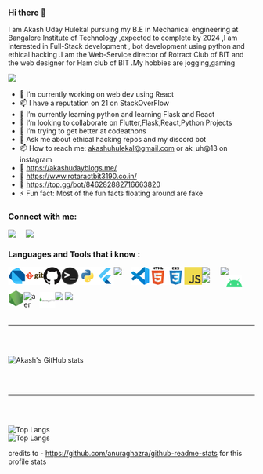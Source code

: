 ### Hi there 👋
   I am Akash Uday Hulekal pursuing my B.E in Mechanical engineering  at  Bangalore Institute of Technology ,expected to complete by 2024 ,I am interested in Full-Stack development , bot development using python and ethical hacking .I am the Web-Service director of Rotract Club of BIT and the web designer for Ham club of BIT .My hobbies are jogging,gaming 
   
   ![](https://visitor-badge.glitch.me/badge?page_id=akashgreninja.akashgreninja&left_text=MyPageVisitors)

- 🔭 I’m currently working on web dev using React
- 📫 I have a reputation on 21 on StackOverFlow
- 🌱 I’m currently learning python and learning Flask and React
- 👯 I’m looking to collaborate on Flutter,Flask,React,Python Projects
- 👯 I’m trying to get better at codeathons
- 💬 Ask me about ethical hacking repos and my discord bot
- 📫 How to reach me: akashuhulekal@gmail.com or ak_uh@13 on instagram
- 📱 https://akashudayblogs.me/
- 📱 https://www.rotaractbit3190.co.in/
- 📱 https://top.gg/bot/846282882716663820
- ⚡ Fun fact: Most of the fun facts floating around are fake


### Connect with me:
[<img align="left" width="36" src="https://cdn.jsdelivr.net/npm/simple-icons@v3/icons/linkedin.svg" />](https://www.linkedin.com/in/akash-uday-6a0b52224/)
[<img align="left" width="36" src="https://cdn.jsdelivr.net/npm/simple-icons@v3/icons/instagram.svg" />](https://www.instagram.com/ak_uh13//)


<br/>

### Languages and Tools that i know :
<img align="left" width="36" src="https://raw.githubusercontent.com/github/explore/80688e429a7d4ef2fca1e82350fe8e3517d3494d/topics/dart/dart.png" />
<img align="left" width="36" src="https://raw.githubusercontent.com/github/explore/80688e429a7d4ef2fca1e82350fe8e3517d3494d/topics/git/git.png" />
<img align="left" width="36" src="https://raw.githubusercontent.com/github/explore/78df643247d429f6cc873026c0622819ad797942/topics/github/github.png" />
<img align="left" width="36" src="https://raw.githubusercontent.com/github/explore/80688e429a7d4ef2fca1e82350fe8e3517d3494d/topics/terminal/terminal.png" />
<img align="left" width="36" src="https://raw.githubusercontent.com/github/explore/80688e429a7d4ef2fca1e82350fe8e3517d3494d/topics/python/python.png" />
<img align="left" width="36" src="https://raw.githubusercontent.com/github/explore/80688e429a7d4ef2fca1e82350fe8e3517d3494d/topics/flutter/flutter.png" />
<img align="left" width="36" src="https://firebase.google.com/downloads/brand-guidelines/PNG/logo-logomark.png" />
<img align="left" width="36" src="https://raw.githubusercontent.com/github/explore/80688e429a7d4ef2fca1e82350fe8e3517d3494d/topics/visual-studio-code/visual-studio-code.png" />

<img align="left" width="36" src="https://raw.githubusercontent.com/github/explore/80688e429a7d4ef2fca1e82350fe8e3517d3494d/topics/html/html.png" />
<img align="left" width="36" src="https://raw.githubusercontent.com/github/explore/80688e429a7d4ef2fca1e82350fe8e3517d3494d/topics/css/css.png" />
<img align="left" width="36" src="https://raw.githubusercontent.com/github/explore/80688e429a7d4ef2fca1e82350fe8e3517d3494d/topics/javascript/javascript.png" />
<img align="left" width="38" src="https://cdn.freebiesupply.com/logos/large/2x/pug-logo-png-transparent.png" />
<img align="left" width="38" src="https://w7.pngwing.com/pngs/166/342/png-transparent-flask-python-bottle-web-framework-web-application-flask-white-monochrome-shoe.png" />
<img align="left" width="50" src="https://quintagroup.com/cms/python/images/jinja2.png/@@images/image.png" />
<img align="left" alt="React" width="32px" src="https://raw.githubusercontent.com/github/explore/80688e429a7d4ef2fca1e82350fe8e3517d3494d/topics/android/android.png" />
<img align="left" alt="Node.js" width="32px" src="https://raw.githubusercontent.com/github/explore/80688e429a7d4ef2fca1e82350fe8e3517d3494d/topics/nodejs/nodejs.png" />

<br/>
<div/>
<br/>
<br>
<img align="left" alt="aer" width="32px" src="https://cdn.freebiesupply.com/logos/large/2x/react-1-logo-png-transparent.png"/>
<img align="left" alt="MongoDB" width="32px" src="https://raw.githubusercontent.com/github/explore/80688e429a7d4ef2fca1e82350fe8e3517d3494d/topics/mongodb/mongodb.png" />
<img width="45" src="https://mpng.subpng.com/20180823/qyv/kisspng-mongodb-logo-database-nosql-web-development-and-stuff-page-3-5b7f6f413135b6.5868327515350782092016.jpg"/>

<img align="top" width="36" src="https://p1.hiclipart.com/preview/736/783/702/macos-app-icons-android-studio-png-icon.jpg" />
<br/>








<br />
<br />

-----
<br />
<br />


![Akash's GitHub stats](https://github-readme-stats.vercel.app/api?username=akashgreninja&hide=prs&count_private=true&show_icons=truee&theme=tokyonight)


<br />
<br />

-----
<br />
<br />

![Top Langs](https://github-readme-stats.vercel.app/api/top-langs/?username=akashgreninja)                            
![Top Langs](https://github-readme-stats.vercel.app/api/top-langs/?username=akashgreninja&layout=compact)


credits to - https://github.com/anuraghazra/github-readme-stats for this profile stats
